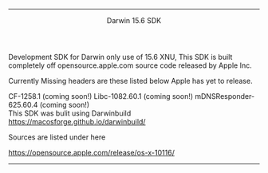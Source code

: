 *********************************************************************************

<header>Darwin 15.6 SDK</header>

<body> Development SDK for Darwin only use of 15.6 XNU, This SDK is built <br> 
completely off opensource.apple.com source code released by Apple Inc.

Currently Missing headers are these listed below Apple has yet to release.

CF-1258.1 (coming soon!)
Libc-1082.60.1 (coming soon!)
mDNSResponder-625.60.4 (coming soon!) 
<br>
This SDK was bulit using Darwinbuild https://macosforge.github.io/darwinbuild/

Sources are listed under here 

https://opensource.apple.com/release/os-x-10116/

</body>

*********************************************************************************